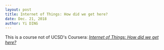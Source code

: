 ```yaml
---
layout: post
title: Internet of Things: How did we get here?
date: Dec. 21, 2018
author: Yi DING
---
```


This is a course not of UCSD's Coursera: [*Internet of Things: How did we get here?*](https://www.coursera.org/learn/internet-of-things-history/home/welcome)


